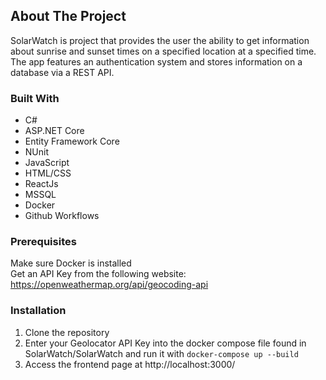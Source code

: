 ## About The Project

SolarWatch is project that provides the user the ability to get information about sunrise and sunset times on a specified location at a specified time. </br>
The app features an authentication system and stores information on a database via a REST API.




### Built With

* C#
* ASP.NET Core
* Entity Framework Core
* NUnit
* JavaScript
* HTML/CSS
* ReactJs
* MSSQL
* Docker
* Github Workflows




### Prerequisites

Make sure Docker is installed</br>
Get an API Key from the following website: https://openweathermap.org/api/geocoding-api

### Installation

1. Clone the repository
2. Enter your Geolocator API Key into the docker compose file found in SolarWatch/SolarWatch and run it with `docker-compose up --build`
3. Access the frontend page at http://localhost:3000/

